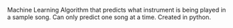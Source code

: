 Machine Learning Algorithm that predicts what instrument is being played in a sample song. Can only predict one song at a time. Created in python.
